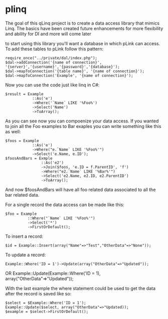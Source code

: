 # plinq
The goal of this qLinq project is to create a data access library that mimics Linq.  The basics have been created future enhancements for more flexibility and ability for DI and more will come later

to start using this library you'll want a database in which pLink can access.  To add these tables to pLink follow this pattern:

    require_once("../private/dal/index.php");
    $dal->addConnection('{name of connection}', '{server}','{username}','{password}','{database}');
    $dal->mapToConnection('{table name}', '{name of connection}');
    $dal->mapToConnection('Example', '{name of connection}');    

Now you can use the code just like linq in C#:

    $result = Example
                ::As('e')
                ->Where('`Name` LIKE '%Foo%')
                ->Select('Name')
                ->ToArray();
                
As you can see now you can compoenize your data access.  If you wanted to join all the Foo examples to Bar exaples you can write something like this as well:

    $foos = Example
                ::As('e')
                ->Where("e.`Name` LIKE '%Foo%'")
                ->Select('e.Name, e.ID');
    $foosAndBars = Exmple
                    ::As('e2')
                    ->Join($foos, 'e.ID = f.ParentID', 'f')
                    ->Where("e2.`Name` LIKE '%Bar%'")
                    ->Select('e2.Name, e2.ID, e2.ParentID')
                    ->ToArray();
                    
And now $foosAndBars will have all foo related data associated to all the bar related data.

For a single record the data access can be made like this:

    $foo = Example
              ::Where("`Name` LIKE '%Foo%'")
              ->Select('*')
              ->FirstOrDefault();

To insert a record:

    $id = Example::Insert(array("Name"=>"Test","OtherData"=>"None"));

To update a record:

    Example::Where('ID = 1')->Update(array("OtherData"=>"Updated"));
OR
    Example::Update(Example::Where('ID = 1), array("OtherData"=>"Updated"));

With the last example the where statement could be used to get the data after the record is saved like so:

    $select = $Example::Where('ID = 1');
    Example::Update($select, array("OtherData"=>"Updated));
    $example = $select->FirstOrDefault();